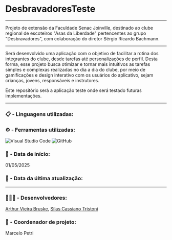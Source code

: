 # DesbravadoresTeste
___________________________________

Projeto de extensão da Faculdade Senac Joinville, destinado ao clube regional de escoteiros "Asas da Liberdade" pertencentes ao grupo "Desbravadores", com colaboração do diretor Sérgio Ricardo Bachmann. 
___________________________________

Será desenvolvido uma aplicação com o objetivo de facilitar a rotina dos integrantes do clube, desde tarefas até personalizações de perfil. Desta forma, esse projeto busca otimizar e tornar mais intuitivos as tarefas simples e complexas realizadas no dia a dia do clube, por meio de gamificações e design interativo com os usuários do aplicativo, sejam crianças, jovens, responsáveis e instrutores.

Este repositório será a aplicação teste onde será testado futuras implementações.
___________________________________

### 📋 - Linguagens utilizadas:

### ⚙ - Ferramentas utilizadas:
![Visual Studio Code](https://img.shields.io/badge/VSCode-0078d7?style=for-the-badge&logo=visual-studio-code&logoColor=white)
![GitHub](https://img.shields.io/badge/github-%23121011.svg?style=for-the-badge&logo=github&logoColor=ffffff) 

### 📅 - Data de início: 
  01/05/2025

### 📅 - Data da última atualização:
  ---

### 👨🏻‍💻 - Desenvolvedores:
<a href="https://github.com/ArthurVieiraaa">Arthur Vieira Bruske<a>, <a href="https://github.com/SilasTristoni">Silas Cassiano Tristoni<a>

### 👨 - Coordenador de projeto:
Marcelo Petri
